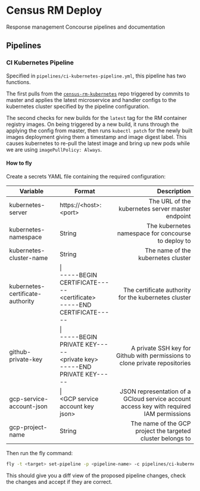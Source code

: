 # Census RM Deploy
Response management Concourse pipelines and documentation

## Pipelines
### CI Kubernetes Pipeline
Specified in `pipelines/ci-kubernetes-pipeline.yml`, this pipeline has two functions.

The first pulls from the [`census-rm-kubernetes`](https://github.com/ONSdigital/census-rm-kubernetes) repo triggered by commits to master and applies the latest microservice and handler configs to the kubernetes cluster specified by the pipeline configuration.

The second checks for new builds for the `latest` tag for the RM container registry images. On being triggered by a new build, it runs through the applying the config from master, then runs `kubectl patch` for the newly built images deployment giving them a timestamp and image digest label. This causes kubernetes to re-pull the latest image and bring up new pods while we are using `imagePullPolicy: Always`.

#### How to fly
Create a secrets YAML file containing the required configuration:

| Variable | Format | Description |
| --- | --- | ---: |
| kubernetes-server | https://\<host>:\<port> | The URL of the kubernetes server master endpoint |
| kubernetes-namespace | String | The kubernetes namespace for concourse to deploy to |
| kubernetes-cluster-name | String | The name of the kubernetes cluster |
| kubernetes-certificate-authority | \|  <br>-----BEGIN CERTIFICATE----- <br>\<certificate> <br>-----END CERTIFICATE----- | The certificate authority for the kubernetes cluster |
| github-private-key | \| <br>-----BEGIN PRIVATE KEY----- <br>\<private key> <br>-----END PRIVATE KEY----- | A private SSH key for Github with permissions to clone private repositories |
| gcp-service-account-json | \| <br>\<GCP service account key json> | JSON representation of a GCloud service account access key with required IAM permissions |
| gcp-project-name | String | The name of the GCP project the targeted cluster belongs to |

Then run the fly command:
```bash
fly -t <target> set-pipeline -p <pipeline-name> -c pipelines/ci-kubernetes-pipeline.yml -l <path-to-secrets-yml>
```
This should give you a diff view of the proposed pipeline changes, check the changes and accept if they are correct.
